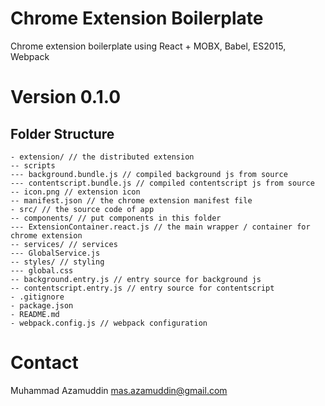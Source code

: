 # Chrome Extension Boilerplate
Chrome extension boilerplate using React + MOBX, Babel, ES2015, Webpack

# Version 0.1.0

## Folder Structure

    - extension/ // the distributed extension
    -- scripts
    --- background.bundle.js // compiled background js from source
    --- contentscript.bundle.js // compiled contentscript js from source
    -- icon.png // extension icon
    -- manifest.json // the chrome extension manifest file
    - src/ // the source code of app
    -- components/ // put components in this folder
    --- ExtensionContainer.react.js // the main wrapper / container for chrome extension
    -- services/ // services
    --- GlobalService.js
    -- styles/ // styling
    --- global.css
    -- background.entry.js // entry source for background js  
    -- contentscript.entry.js // entry source for contentscript
    - .gitignore
    - package.json
    - README.md
    - webpack.config.js // webpack configuration 


# Contact
Muhammad Azamuddin <mas.azamuddin@gmail.com>
